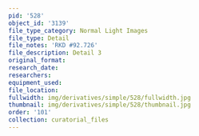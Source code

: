```yaml
---
pid: '528'
object_id: '3139'
file_type_category: Normal Light Images
file_type: Detail
file_notes: 'RKD #92.726'
file_description: Detail 3
original_format:
research_date:
researchers:
equipment_used:
file_location:
fullwidth: img/derivatives/simple/528/fullwidth.jpg
thumbnail: img/derivatives/simple/528/thumbnail.jpg
order: '101'
collection: curatorial_files
---
```

